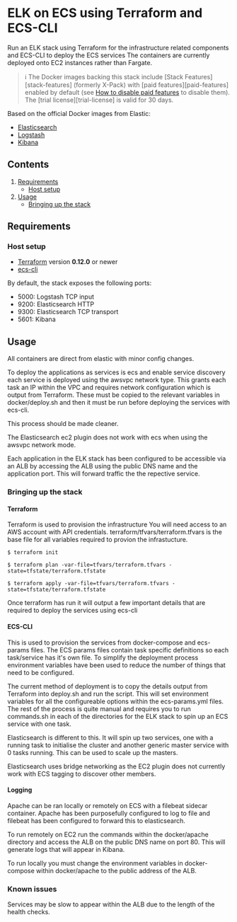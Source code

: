 # ELK on ECS using Terraform and ECS-CLI
Run an ELK stack using Terraform for the infrastructure related components and ECS-CLI to deploy the ECS services
The containers are currently deployed onto EC2 instances rather than Fargate.


> :information_source: The Docker images backing this stack include [Stack Features][stack-features] (formerly X-Pack)
with [paid features][paid-features] enabled by default (see [How to disable paid
features](#how-to-disable-paid-features) to disable them). The [trial license][trial-license] is valid for 30 days.

Based on the official Docker images from Elastic:

* [Elasticsearch](https://github.com/elastic/elasticsearch/tree/master/distribution/docker)
* [Logstash](https://github.com/elastic/logstash/tree/master/docker)
* [Kibana](https://github.com/elastic/kibana/tree/master/src/dev/build/tasks/os_packages/docker_generator)


## Contents

1. [Requirements](#requirements)
   * [Host setup](#host-setup)
2. [Usage](#usage)
   * [Bringing up the stack](#bringing-up-the-stack)


## Requirements

### Host setup

* [Terraform](https://www.terraform.io/) version **0.12.0** or newer
* [ecs-cli](https://docs.aws.amazon.com/AmazonECS/latest/developerguide/ECS_CLI_installation.html)


By default, the stack exposes the following ports:
* 5000: Logstash TCP input
* 9200: Elasticsearch HTTP
* 9300: Elasticsearch TCP transport
* 5601: Kibana

## Usage
All containers are direct from elastic with minor config changes.

To deploy the applications as services is ecs and enable service discovery each service is deployed using the awsvpc network type. This grants each task an IP within the VPC and requires network configuration which is output from Terraform. These must be copied to the relevant variables in docker/deploy.sh and then it must be run before deploying the services with ecs-cli. 

This process should be made cleaner.

The Elasticsearch ec2 plugin does not work with ecs when using the awsvpc network mode. 

Each application in the ELK stack has been configured to be accessible via an ALB by accessing the ALB using the public DNS name and the application port. This will forward traffic the the repective service. 

### Bringing up the stack

#### Terraform
Terraform is used to provision the infrastructure
You will need access to an AWS account with API credentials. 
terraform/tfvars/terraform.tfvars is the base file for all variables required to provion the infrastucture. 


```console
$ terraform init
```

```console
$ terraform plan -var-file=tfvars/terraform.tfvars -state=tfstate/terraform.tfstate
```

```console
$ terraform apply -var-file=tfvars/terraform.tfvars -state=tfstate/terraform.tfstate
```

Once terraform has run it will output a few important details that are required to deploy the services using ecs-cli


#### ECS-CLI
This is used to provision the services from docker-compose and ecs-params files.
The ECS params files contain task specific definitions so each task/service has it's own file. To simplify the deployment process environment variables have been used to reduce the number of things that need to be configured. 

The current method of deployment is to copy the details output from Terraform into deploy.sh and run the script. 
This will set environment variables for all the configureable options within the ecs-params.yml files. 
The rest of the process is quite manual and requires you to run commands.sh in each of the directories for the ELK stack to spin up an ECS service with one task. 

Elasticsearch is different to this. It will spin up two services, one with a running task to initialise the cluster and another generic master service with 0 tasks running. This can be used to scale up the masters. 

Elasticsearch uses bridge networking as the EC2 plugin does not currently work with ECS tagging to discover other members. 



#### Logging
Apache can be ran locally or remotely on ECS with a filebeat sidecar container. Apache has been purposefully configured to log to file and filebeat has been configured to forward this to elasticsearch. 

To run remotely on EC2 run the commands within the docker/apache directory and access the ALB on the public DNS name on port 80. This will generate logs that will appear in Kibana.

To run locally you must change the environment variables in docker-compose within docker/apache to the public address of the ALB. 

### Known issues
Services may be slow to appear within the ALB due to the length of the health checks.

